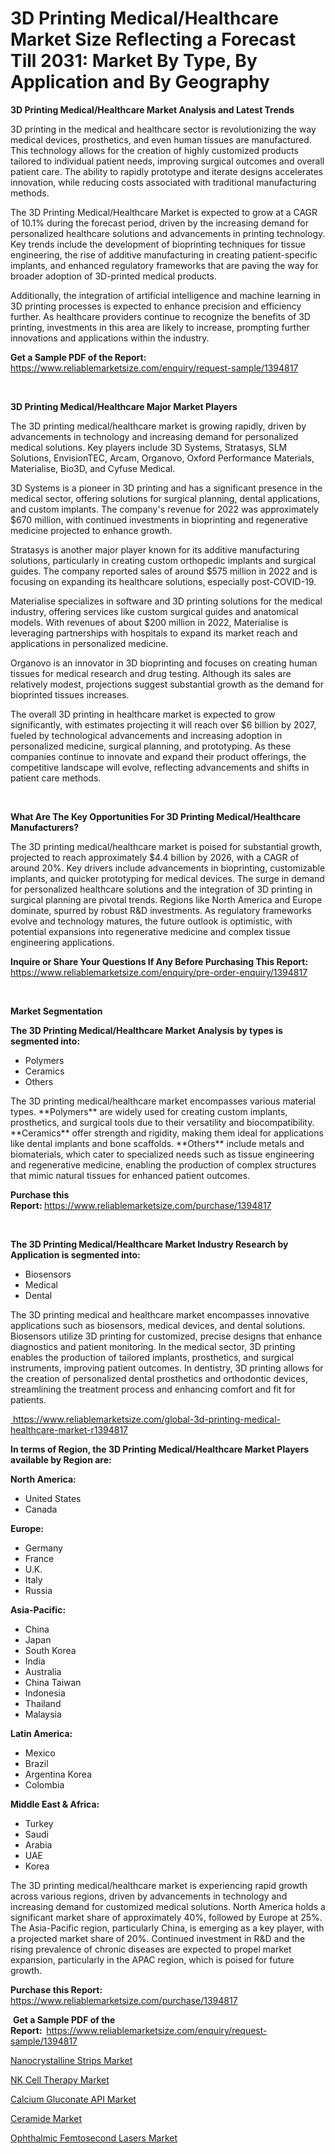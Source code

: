 <p><h1>3D Printing Medical/Healthcare Market Size Reflecting a Forecast Till 2031: Market By Type, By Application and By Geography</h1></p><p><strong>3D Printing Medical/Healthcare Market Analysis and Latest Trends</strong></p>
<p><p>3D printing in the medical and healthcare sector is revolutionizing the way medical devices, prosthetics, and even human tissues are manufactured. This technology allows for the creation of highly customized products tailored to individual patient needs, improving surgical outcomes and overall patient care. The ability to rapidly prototype and iterate designs accelerates innovation, while reducing costs associated with traditional manufacturing methods.</p><p>The 3D Printing Medical/Healthcare Market is expected to grow at a CAGR of 10.1% during the forecast period, driven by the increasing demand for personalized healthcare solutions and advancements in printing technology. Key trends include the development of bioprinting techniques for tissue engineering, the rise of additive manufacturing in creating patient-specific implants, and enhanced regulatory frameworks that are paving the way for broader adoption of 3D-printed medical products.</p><p>Additionally, the integration of artificial intelligence and machine learning in 3D printing processes is expected to enhance precision and efficiency further. As healthcare providers continue to recognize the benefits of 3D printing, investments in this area are likely to increase, prompting further innovations and applications within the industry.</p></p>
<p><strong>Get a Sample PDF of the Report:&nbsp;</strong> <a href="https://www.reliablemarketsize.com/enquiry/request-sample/1394817">https://www.reliablemarketsize.com/enquiry/request-sample/1394817</a></p>
<p>&nbsp;</p>
<p><strong>3D Printing Medical/Healthcare Major Market Players</strong></p>
<p><p>The 3D printing medical/healthcare market is growing rapidly, driven by advancements in technology and increasing demand for personalized medical solutions. Key players include 3D Systems, Stratasys, SLM Solutions, EnvisionTEC, Arcam, Organovo, Oxford Performance Materials, Materialise, Bio3D, and Cyfuse Medical.</p><p>3D Systems is a pioneer in 3D printing and has a significant presence in the medical sector, offering solutions for surgical planning, dental applications, and custom implants. The company's revenue for 2022 was approximately $670 million, with continued investments in bioprinting and regenerative medicine projected to enhance growth.</p><p>Stratasys is another major player known for its additive manufacturing solutions, particularly in creating custom orthopedic implants and surgical guides. The company reported sales of around $575 million in 2022 and is focusing on expanding its healthcare solutions, especially post-COVID-19.</p><p>Materialise specializes in software and 3D printing solutions for the medical industry, offering services like custom surgical guides and anatomical models. With revenues of about $200 million in 2022, Materialise is leveraging partnerships with hospitals to expand its market reach and applications in personalized medicine.</p><p>Organovo is an innovator in 3D bioprinting and focuses on creating human tissues for medical research and drug testing. Although its sales are relatively modest, projections suggest substantial growth as the demand for bioprinted tissues increases.</p><p>The overall 3D printing in healthcare market is expected to grow significantly, with estimates projecting it will reach over $6 billion by 2027, fueled by technological advancements and increasing adoption in personalized medicine, surgical planning, and prototyping. As these companies continue to innovate and expand their product offerings, the competitive landscape will evolve, reflecting advancements and shifts in patient care methods.</p></p>
<p>&nbsp;</p>
<p><strong>What Are The Key Opportunities For 3D Printing Medical/Healthcare Manufacturers?</strong></p>
<p><p>The 3D printing medical/healthcare market is poised for substantial growth, projected to reach approximately $4.4 billion by 2026, with a CAGR of around 20%. Key drivers include advancements in bioprinting, customizable implants, and quicker prototyping for medical devices. The surge in demand for personalized healthcare solutions and the integration of 3D printing in surgical planning are pivotal trends. Regions like North America and Europe dominate, spurred by robust R&D investments. As regulatory frameworks evolve and technology matures, the future outlook is optimistic, with potential expansions into regenerative medicine and complex tissue engineering applications.</p></p>
<p><strong>Inquire or Share Your Questions If Any Before Purchasing This Report:</strong> <a href="https://www.reliablemarketsize.com/enquiry/pre-order-enquiry/1394817">https://www.reliablemarketsize.com/enquiry/pre-order-enquiry/1394817</a></p>
<p>&nbsp;</p>
<p><strong>Market Segmentation</strong></p>
<p><strong>The 3D Printing Medical/Healthcare Market Analysis by types is segmented into:</strong></p>
<p><ul><li>Polymers</li><li>Ceramics</li><li>Others</li></ul></p>
<p><p>The 3D printing medical/healthcare market encompasses various material types. **Polymers** are widely used for creating custom implants, prosthetics, and surgical tools due to their versatility and biocompatibility. **Ceramics** offer strength and rigidity, making them ideal for applications like dental implants and bone scaffolds. **Others** include metals and biomaterials, which cater to specialized needs such as tissue engineering and regenerative medicine, enabling the production of complex structures that mimic natural tissues for enhanced patient outcomes.</p></p>
<p><strong>Purchase this Report:&nbsp;</strong><a href="https://www.reliablemarketsize.com/purchase/1394817">https://www.reliablemarketsize.com/purchase/1394817</a></p>
<p>&nbsp;</p>
<p><strong>The 3D Printing Medical/Healthcare Market Industry Research by Application is segmented into:</strong></p>
<p><ul><li>Biosensors</li><li>Medical</li><li>Dental</li></ul></p>
<p><p>The 3D printing medical and healthcare market encompasses innovative applications such as biosensors, medical devices, and dental solutions. Biosensors utilize 3D printing for customized, precise designs that enhance diagnostics and patient monitoring. In the medical sector, 3D printing enables the production of tailored implants, prosthetics, and surgical instruments, improving patient outcomes. In dentistry, 3D printing allows for the creation of personalized dental prosthetics and orthodontic devices, streamlining the treatment process and enhancing comfort and fit for patients.</p></p>
<p><a href="https://www.reliablemarketsize.com/global-3d-printing-medical-healthcare-market-r1394817">&nbsp;https://www.reliablemarketsize.com/global-3d-printing-medical-healthcare-market-r1394817</a></p>
<p><strong>In terms of Region, the 3D Printing Medical/Healthcare Market Players available by Region are:</strong></p>
<p>
    <p> <strong> North America: </strong>
        <ul>
            <li>United States</li>
            <li>Canada</li>
        </ul>
        </p> 
    <p> <strong> Europe: </strong>
        <ul>
            <li>Germany</li>
            <li>France</li>
            <li>U.K.</li>
            <li>Italy</li>
            <li>Russia</li>
        </ul>
        </p> 
    <p> <strong> Asia-Pacific: </strong>
        <ul>
            <li>China</li>
            <li>Japan</li>
            <li>South Korea</li>
            <li>India</li>
            <li>Australia</li>
            <li>China Taiwan</li>
            <li>Indonesia</li>
            <li>Thailand</li>
            <li>Malaysia</li>
        </ul>
        </p> 
    <p> <strong> Latin America: </strong>
        <ul>
            <li>Mexico</li>
            <li>Brazil</li>
            <li>Argentina Korea</li>
            <li>Colombia</li>
        </ul>
        </p> 
    <p> <strong> Middle East & Africa: </strong>
        <ul>
            <li>Turkey</li>
            <li>Saudi</li>
            <li>Arabia</li>
            <li>UAE</li>
            <li>Korea</li>
        </ul>
    </p>
    </p>
<p><p>The 3D printing medical/healthcare market is experiencing rapid growth across various regions, driven by advancements in technology and increasing demand for customized medical solutions. North America holds a significant market share of approximately 40%, followed by Europe at 25%. The Asia-Pacific region, particularly China, is emerging as a key player, with a projected market share of 20%. Continued investment in R&D and the rising prevalence of chronic diseases are expected to propel market expansion, particularly in the APAC region, which is poised for future growth.</p></p>
<p><strong>Purchase this Report: </strong><a href="https://www.reliablemarketsize.com/purchase/1394817">https://www.reliablemarketsize.com/purchase/1394817</a></p>
<p>&nbsp;<strong>Get a Sample PDF of the Report:&nbsp;&nbsp;</strong><a href="https://www.reliablemarketsize.com/enquiry/request-sample/1394817">https://www.reliablemarketsize.com/enquiry/request-sample/1394817</a></p>
<p><strong></strong></p>
<p><p><a href="https://issuu.com/reportprime-2/docs/nanocrystalline-strips-market-size-_78f2df285df8fd">Nanocrystalline Strips Market</a></p><p><a href="https://www.linkedin.com/pulse/nk-cell-therapy-market-trends-detailed-study-its-segmentation-s4n6f?trackingId=lehfSK2ARBynoV9qrqm0Hg%3D%3D">NK Cell Therapy Market</a></p><p><a href="https://issuu.com/reportprime-2/docs/calcium-gluconate-api-market-size-2_20327fb42693c3">Calcium Gluconate API Market</a></p><p><a href="https://www.linkedin.com/pulse/ceramide-industry-sector-market-dynamics-future-scenarios-tedfe?trackingId=g03PBqzRQpSJgCFKiUdNGg%3D%3D">Ceramide Market</a></p><p><a href="https://www.linkedin.com/pulse/what-factors-influence-ophthalmic-femtosecond-lasers-km2qf?trackingId=9Zk0sYGZRX%2BsjsQAtYnlxA%3D%3D">Ophthalmic Femtosecond Lasers Market</a></p></p>